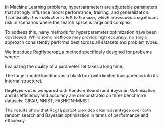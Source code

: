 
In Machine Learning problems, hyperparameters are adjustable parameters that strongly influence model performance, training, and generalization. Traditionally, their selection is left to the user, which introduces a significant risk in scenarios where the search space is large and complex.

To address this, many methods for hyperparameter optimization have been developed. While some methods may provide high accuracy, no single approach consistently performs best across all datasets and problem types.

We introduce RegHyperopt, a method specifically designed for problems where:

Evaluating the quality of a parameter set takes a long time,

The target model functions as a black box (with limited transparency into its internal structure).

RegHyperopt is compared with Random Search and Bayesian Optimization, and its efficiency and accuracy are demonstrated on three benchmark datasets: CIFAR, MNIST, FASHION-MNIST.

The results show that RegHyperopt provides clear advantages over both random search and Bayesian optimization in terms of performance and efficiency.
